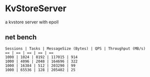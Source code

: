 # KvStoreServer
a kvstore server with epoll 

## net bench
    Sessions | Tasks | MessageSize (Bytes) | QPS | Throughput (MB/s)
    == | == | == | == | ==
    1000 | 1024 | 8192 | 117015 | 914
    1000 | 4096 | 2048 | 164696 | 322
    1000 | 16384 | 512 | 203290 | 99
    1000 | 65536 | 128 | 205402 | 25
```